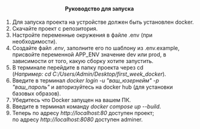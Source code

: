 <center><h4>Руководство для запуска</h4></center>
<ol>
    <li>Для запуска проекта на устройстве должен быть установлен docker.</li> 
    <li>Скачайте проект с репозитория.</li>
    <li>Настройте переменные окружения в файле .env (при необходимости).</li>
    <li>Создайте файл <i>.env</i>, заполните его по шаблону из .env.example, присвойте переменной APP_ENV значение dev или prod, в зависимости от того, какую сборку хотите запустить.</li>
    <li>В терминале перейдите в папку проекта через cd<br>(<i>Например: cd C:/Users/Admin/Desktop/first_week_docker</i>).</li>
    <li>Введите в терминал <i>docker login -u "ваш_юзернейм" -p "ваш_пароль"</i> и авторизуйтесь на docker hub (для установки базовых образов).</li>
    <li>Убедитесь что Docker запущен на вашем ПК.</li>
    <li>Введите в терминал команду <i>docker compose up --build</i>.</li>
    <li>Теперь по адресу <i>http://localhost:80</i> доступен проект;<br>
        по адресу <i>http://localhost:8080</i> доступен adminer.</li>
</ol>

